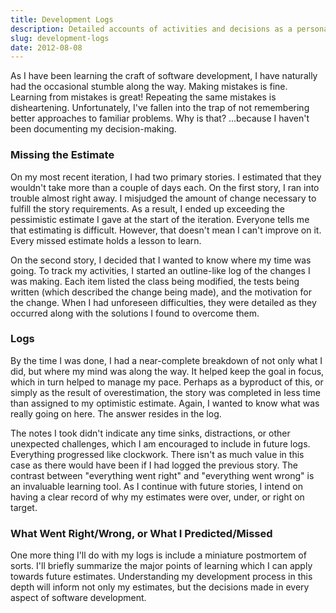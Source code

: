 ```yaml
---
title: Development Logs
description: Detailed accounts of activities and decisions as a personal learning tool
slug: development-logs
date: 2012-08-08
---
```


As I have been learning the craft of software development, I have naturally had the occasional
stumble along the way. Making mistakes is fine. Learning from mistakes is great! Repeating the same
mistakes is disheartening. Unfortunately, I've fallen into the trap of not remembering better
approaches to familiar problems. Why is that? ...because I haven't been documenting my
decision-making.

### Missing the Estimate

On my most recent iteration, I had two primary stories. I estimated that they wouldn't take more
than a couple of days each. On the first story, I ran into trouble almost right away. I misjudged
the amount of change necessary to fulfill the story requirements. As a result, I ended up exceeding
the pessimistic estimate I gave at the start of the iteration. Everyone tells me that estimating is
difficult. However, that doesn't mean I can't improve on it. Every missed estimate holds a lesson to
learn.

On the second story, I decided that I wanted to know where my time was going. To track my
activities, I started an outline-like log of the changes I was making. Each item listed the class
being modified, the tests being written (which described the change being made), and the motivation
for the change. When I had unforeseen difficulties, they were detailed as they occurred along with
the solutions I found to overcome them.

### Logs

By the time I was done, I had a near-complete breakdown of not only what I did, but where my mind
was along the way. It helped keep the goal in focus, which in turn helped to manage my pace. Perhaps
as a byproduct of this, or simply as the result of overestimation, the story was completed in less
time than assigned to my optimistic estimate. Again, I wanted to know what was really going on here.
The answer resides in the log.

The notes I took didn't indicate any time sinks, distractions, or other unexpected challenges, which
I am encouraged to include in future logs. Everything progressed like clockwork. There isn't as much
value in this case as there would have been if I had logged the previous story. The contrast between
"everything went right" and "everything went wrong" is an invaluable learning tool. As I continue
with future stories, I intend on having a clear record of why my estimates were over, under, or
right on target.

### What Went Right/Wrong, or What I Predicted/Missed

One more thing I'll do with my logs is include a miniature postmortem of sorts. I'll briefly
summarize the major points of learning which I can apply towards future estimates. Understanding my
development process in this depth will inform not only my estimates, but the decisions made in every
aspect of software development.
